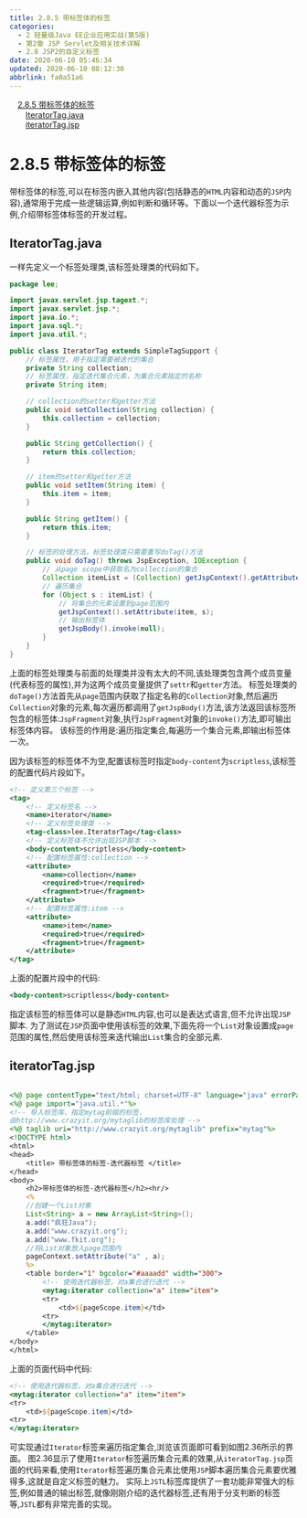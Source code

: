 ```yaml
---
title: 2.8.5 带标签体的标签
categories: 
  - 2 轻量级Java EE企业应用实战(第5版)
  - 第2章 JSP Servlet及相关技术详解
  - 2.8 JSP2的自定义标签
date: 2020-06-10 05:46:34
updated: 2020-06-10 08:12:30
abbrlink: fa0a51a6
---
```

<div id='my_toc'><a href="/JavaReadingNotes/fa0a51a6/#2-8-5-带标签体的标签" class="header_1">2.8.5 带标签体的标签</a>&nbsp;<br><a href="/JavaReadingNotes/fa0a51a6/#IteratorTag-java" class="header_2">IteratorTag.java</a>&nbsp;<br><a href="/JavaReadingNotes/fa0a51a6/#iteratorTag-jsp" class="header_2">iteratorTag.jsp</a>&nbsp;<br></div>
<style>.header_1{margin-left: 1em;}.header_2{margin-left: 2em;}.header_3{margin-left: 3em;}.header_4{margin-left: 4em;}.header_5{margin-left: 5em;}.header_6{margin-left: 6em;}</style>
<!--more-->
<script>if (navigator.platform.search('arm')==-1){document.getElementById('my_toc').style.display = 'none';}var e,p = document.getElementsByTagName('p');while (p.length>0) {e = p[0];e.parentElement.removeChild(e);}</script>

<!--end-->
# 2.8.5 带标签体的标签
带标签体的标签,可以在标签内嵌入其他内容(包括静态的`HTML`内容和动态的`JSP`内容),通常用于完成一些逻辑运算,例如判断和循环等。下面以一个迭代器标签为示例,介绍带标签体标签的开发过程。
## IteratorTag.java
一样先定义一个标签处理类,该标签处理类的代码如下。
```java
package lee;

import javax.servlet.jsp.tagext.*;
import javax.servlet.jsp.*;
import java.io.*;
import java.sql.*;
import java.util.*;

public class IteratorTag extends SimpleTagSupport {
    // 标签属性，用于指定需要被迭代的集合
    private String collection;
    // 标签属性，指定迭代集合元素，为集合元素指定的名称
    private String item;

    // collection的setter和getter方法
    public void setCollection(String collection) {
        this.collection = collection;
    }

    public String getCollection() {
        return this.collection;
    }

    // item的setter和getter方法
    public void setItem(String item) {
        this.item = item;
    }

    public String getItem() {
        return this.item;
    }

    // 标签的处理方法，标签处理类只需要重写doTag()方法
    public void doTag() throws JspException, IOException {
        // 从page scope中获取名为collection的集合
        Collection itemList = (Collection) getJspContext().getAttribute(collection);
        // 遍历集合
        for (Object s : itemList) {
            // 将集合的元素设置到page范围内
            getJspContext().setAttribute(item, s);
            // 输出标签体
            getJspBody().invoke(null);
        }
    }
}
```
上面的标签处理类与前面的处理类并没有太大的不同,该处理类包含两个成员变量(代表标签的属性),并为这两个成员变量提供了`settr`和`getter`方法。
标签处理类的`doTage()`方法首先从`page`范围内获取了指定名称的`Collection`对象,然后遍历`Collection`对象的元素,每次遍历都调用了`getJspBody()`方法,该方法返回该标签所包含的标签体:`JspFragment`对象,执行`JspFragment`对象的`invoke()`方法,即可输出标签体内容。
该标签的作用是:遍历指定集合,每遍历一个集合元素,即输出标签体一次。

因为该标签的标签体不为空,配置该标签时指定`body-content`为`scriptless`,该标签的配置代码片段如下。
```xml
<!-- 定义第三个标签 -->
<tag>
    <!-- 定义标签名 -->
    <name>iterator</name>
    <!-- 定义标签处理类 -->
    <tag-class>lee.IteratorTag</tag-class>
    <!-- 定义标签体不允许出现JSP脚本 -->
    <body-content>scriptless</body-content>
    <!-- 配置标签属性:collection -->
    <attribute>
        <name>collection</name> 
        <required>true</required>
        <fragment>true</fragment>
    </attribute>
    <!-- 配置标签属性:item -->
    <attribute>
        <name>item</name> 
        <required>true</required>
        <fragment>true</fragment>
    </attribute>
</tag>
```
上面的配置片段中的代码:
```xml
<body-content>scriptless</body-content>
```
指定该标签的标签体可以是静态`HTML`内容,也可以是表达式语言,但不允许出现`JSP`脚本.
为了测试在`JSP`页面中使用该标签的效果,下面先将一个`List`对象设置成`page`范围的属性,然后使用该标签来迭代输出`List`集合的全部元素.
## iteratorTag.jsp
```jsp

<%@ page contentType="text/html; charset=UTF-8" language="java" errorPage="" %>
<%@ page import="java.util.*"%>
<!-- 导入标签库，指定mytag前缀的标签，
由http://www.crazyit.org/mytaglib的标签库处理 -->
<%@ taglib uri="http://www.crazyit.org/mytaglib" prefix="mytag"%>
<!DOCTYPE html>
<html>
<head>
    <title> 带标签体的标签-迭代器标签 </title>
</head>
<body>
    <h2>带标签体的标签-迭代器标签</h2><hr/>
    <%
    //创建一个List对象
    List<String> a = new ArrayList<String>();
    a.add("疯狂Java");
    a.add("www.crazyit.org");
    a.add("www.fkit.org");
    //将List对象放入page范围内
    pageContext.setAttribute("a" , a);
    %>
    <table border="1" bgcolor="#aaaadd" width="300">
        <!-- 使用迭代器标签，对a集合进行迭代 -->
        <mytag:iterator collection="a" item="item">
        <tr>
            <td>${pageScope.item}</td>
        <tr>
        </mytag:iterator>
    </table>
</body>
</html>
```
上面的页面代码中代码:
```jsp
<!-- 使用迭代器标签，对a集合进行迭代 -->
<mytag:iterator collection="a" item="item">
<tr>
    <td>${pageScope.item}</td>
<tr>
</mytag:iterator>
```
可实现通过`Iterator`标签来遍历指定集合,浏览该页面即可看到如图2.36所示的界面。
图2.36显示了使用`Iterator`标签遍历集合元素的效果,从`iteratorTag.jsp`页面的代码来看,使用`Iterator`标签遍历集合元素比使用`JSP`脚本遍历集合元素要优雅得多,这就是自定义标签的魅力。
实际上`JSTL`标签库提供了一套功能非常强大的标签,例如普通的输出标签,就像刚刚介绍的迭代器标签,还有用于分支判断的标签等,`JSTL`都有非常完善的实现。
